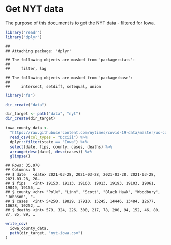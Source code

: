 Get NYT data
================

The purpose of this document is to get the NYT data - filtered for Iowa.

``` r
library("readr")
library("dplyr")
```

    ## 
    ## Attaching package: 'dplyr'

    ## The following objects are masked from 'package:stats':
    ## 
    ##     filter, lag

    ## The following objects are masked from 'package:base':
    ## 
    ##     intersect, setdiff, setequal, union

``` r
library("fs")
```

``` r
dir_create("data")

dir_target <- path("data", "nyt")
dir_create(dir_target)
```

``` r
iowa_county_data <- 
  "https://raw.githubusercontent.com/nytimes/covid-19-data/master/us-counties.csv" %>%
  read_csv(col_types = "Dcciii") %>%
  dplyr::filter(state == "Iowa") %>%
  select(date, fips, county, cases, deaths) %>%
  arrange(desc(date), desc(cases)) %>%
  glimpse()
```

    ## Rows: 35,970
    ## Columns: 5
    ## $ date   <date> 2021-03-28, 2021-03-28, 2021-03-28, 2021-03-28, 2021-03-28, 20…
    ## $ fips   <int> 19153, 19113, 19163, 19013, 19193, 19103, 19061, 19049, 19155, …
    ## $ county <chr> "Polk", "Linn", "Scott", "Black Hawk", "Woodbury", "Johnson", "…
    ## $ cases  <int> 54250, 19829, 17910, 15245, 14446, 13484, 12677, 10628, 10252, …
    ## $ deaths <int> 579, 324, 226, 300, 217, 78, 200, 94, 152, 46, 80, 87, 85, 89, …

``` r
write_csv(
  iowa_county_data,
  path(dir_target, "nyt-iowa.csv")
)
```
